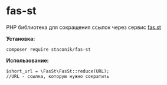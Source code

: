 # fas-st
PHP библиотека для сокращения ссылок через сервис [fas.st](http://fas.st)

**Установка:**

    composer require staconik/fas-st

**Использование:**

    $short_url = \FasSt\FasSt::reduce(URL);
    //URL - ссылка, которую нужно сократить
